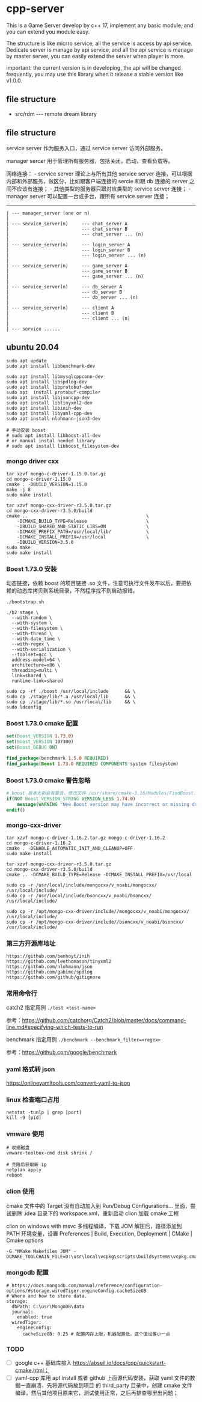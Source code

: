 # cpp-server

This is a Game Server develop by c++ 17, implement any basic module, and you can extend you module easy.

The structure is like micrro service, all the service is access by api service. Dedicate server is manage by api service, and all the api service is manage by master server, you can easily extend the server when player is more.

important: the current version is in developing, the api will be changed frequently, you may use this library when it release a stable version like v1.0.0.

## file structure

- src/rdm --- remote dream library

## file structure

service server 作为服务入口，通过 service server 访问外部服务。

manager sercer 用于管理所有服务器，包括关闭，启动，查看负载等。

网络连接：
    - service server 理论上与所有其他 service server 连接，可以根据内部和外部服务，做区分，比如跟客户端连接的 sercie 和跟 db 连接的 server 之间不应该有连接；
    - 其他类型的服务器只跟对应类型的 service server 连接；
    - manager server 可以配置一台或多台，跟所有 service server 连接；
    
---

```
| --- manager_server (one or n)
|
| --- service_server(n)     --- chat_server A
|                           --- chat_server B
|                           --- chat_server ... (n)
|                  
| --- service_server(n)     --- login_server A
|                           --- login_server B
|                           --- login_server ... (n)
|               
| --- service_server(n)     --- game_server A
|                           --- game_server B
|                           --- game_server ... (n)
|
| --- service_server(n)     --- db_server A
|                           --- db_server B
|                           --- db_server ... (n)
|
| --- service_server(n)     --- client A
|                           --- client B
|                           --- client ... (n)
|
| --- service ......          
```

## ubuntu 20.04

```shell script
sudo apt update
sudo apt install libbenchmark-dev

sudo apt install libmysqlcppconn-dev
sudo apt install libspdlog-dev
sudo apt install libprotobuf-dev
sudo apt  install protobuf-compiler
sudo apt install libjsoncpp-dev
sudo apt install libtinyxml2-dev
sudo apt install libinih-dev
sudo apt install libyaml-cpp-dev
sudo apt install nlohmann-json3-dev

# 手动安装 boost
# sudo apt install libboost-all-dev
# or manual instal needed library
# sudo apt install libboost_filesystem-dev
```

### mongo driver cxx

```shell script
tar xzvf mongo-c-driver-1.15.0.tar.gz
cd mongo-c-driver-1.15.0
cmake . -DBUILD_VERSION=1.15.0
make -j 8
sudo make install

tar xzvf mongo-cxx-driver-r3.5.0.tar.gz
cd mongo-cxx-driver-r3.5.0/build
cmake ..                                            \
    -DCMAKE_BUILD_TYPE=Release                      \
    -DBUILD_SHARED_AND_STATIC_LIBS=ON               \
    -DCMAKE_PREFIX_PATH=/usr/local/lib/             \
    -DCMAKE_INSTALL_PREFIX=/usr/local               \
    -DBUILD_VERSION=3.5.0
sudo make
sudo make install
```

### Boost 1.73.0 安装

动态链接，依赖 boost 的项目链接 .so 文件，注意可执行文件发布以后，要把依赖的动态库拷贝到系统目录，不然程序找不到启动报错。

```shell script
./bootstrap.sh

./b2 stage \
  --with-random \
  --with-system \
  --with-filesystem \
  --with-thread \
  --with-date_time \
  --with-regex \
  --with-serialization \
  --toolset=gcc \
  address-model=64 \
  architecture=x86 \
  threading=multi \
  link=shared \
  runtime-link=shared 
 
sudo cp -rf ./boost /usr/local/include      && \
sudo cp ./stage/lib/*.a /usr/local/lib      && \
sudo cp ./stage/lib/*.so /usr/local/lib     && \
sudo ldconfig
```

### Boost 1.73.0 cmake 配置

```cmake
set(Boost_VERSION 1.73.0)
set(Boost_VERSION 107300)
set(Boost_DEBUG ON)

find_package(benchmark 1.5.0 REQUIRED)
find_package(Boost 1.73.0 REQUIRED COMPONENTS system filesystem)
```

### Boost 1.73.0 cmake 警告忽略

```cmake
# boost 版本太新会有警告，修改文件 /usr/share/cmake-3.16/Modules/FindBoost.cmake，版本号改小，或者删除警告。
if(NOT Boost_VERSION_STRING VERSION_LESS 1.74.0)
    message(WARNING "New Boost version may have incorrect or missing dependencies and imported targets")
endif()
```

### mongo-cxx-driver

```shell script
tar xzvf mongo-c-driver-1.16.2.tar.gz mongo-c-driver-1.16.2
cd mongo-c-driver-1.16.2
cmake . -DENABLE_AUTOMATIC_INIT_AND_CLEANUP=OFF
sudo make install

tar xzvf mongo-cxx-driver-r3.5.0.tar.gz 
cd mongo-cxx-driver-r3.5.0/build
cmake .. -DCMAKE_BUILD_TYPE=Release -DCMAKE_INSTALL_PREFIX=/usr/local

sudo cp -r /usr/local/include/mongocxx/v_noabi/mongocxx/ /usr/local/include/
sudo cp -r /usr/local/include/bsoncxx/v_noabi/bsoncxx/ /usr/local/include/

sudo cp -r /opt/mongo-cxx-driver/include//mongocxx/v_noabi/mongocxx/ /usr/local/include/
sudo cp -r /opt/mongo-cxx-driver/include//bsoncxx/v_noabi/bsoncxx/ /usr/local/include/

```

### 第三方开源库地址

```
https://github.com/benhoyt/inih
https://github.com/leethomason/tinyxml2
https://github.com/nlohmann/json
https://github.com/gabime/spdlog
https://github.com/github/gitignore
```

### 常用命令行

catch2 指定用例 `./test <test-name>`

参考：https://github.com/catchorg/Catch2/blob/master/docs/command-line.md#specifying-which-tests-to-run

benchmark 指定用例 `./benchmark --benchmark_filter=<regex>`

参考：https://github.com/google/benchmark

### yaml 格式转 json

https://onlineyamltools.com/convert-yaml-to-json

### linux 检查端口占用

```shell script
netstat -tunlp | grep [port]
kill -9 [pid]
```

### vmware 使用

```shell script
# 收缩磁盘
vmware-toolbox-cmd disk shrink /

# 克隆后获取新 ip
netplan apply
reboot
```

### clion 使用

cmake 文件中的 Target 没有自动加入到 Run/Debug Configurations... 里面，尝试删除 .idea 目录下的 workspace.xml，重新启动 clion 加载 cmake 工程

clion on windows with msvc 多线程编译，下载 JOM 解压后，路径添加到 PATH 环境变量，设置 Preferences | Build, Execution, Deployment | CMake | Cmake options
```
-G "NMake Makefiles JOM" -DCMAKE_TOOLCHAIN_FILE=D:\usr\local\vcpkg\scripts\buildsystems\vcpkg.cmake
```

### mongodb 配置

```
# https://docs.mongodb.com/manual/reference/configuration-options/#storage.wiredTiger.engineConfig.cacheSizeGB
# Where and how to store data.
storage:
  dbPath: C:\usr\MongoDB\data
  journal:
    enabled: true
  wiredTiger:
    engineConfig:
      cacheSizeGB: 0.25 # 配置内存上限，机器配置低，这个值设置小一点
```


### TODO

- [ ] google c++ 基础库接入 https://abseil.io/docs/cpp/quickstart-cmake.html；
- [ ] yaml-cpp 库用 apt install 或者 github 上面源代码安装，获取 yaml 文件的数据一直崩溃，先将源代码放到项目
        的 third_party 目录中，创建 cmake 文件编译，然后其他项目原来它，测试使用正常，之后再排查哪里出问题；
